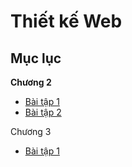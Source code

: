 # Thiết kế Web

## Mục lục

**Chương 2**

* [Bài tập 1](Chuong2/bai_tap1.html)
* [Bài tập 2](Chuong2/bai_tap2.html)

Chương 3

* [Bài tập 1](Chuong3/test.html)
